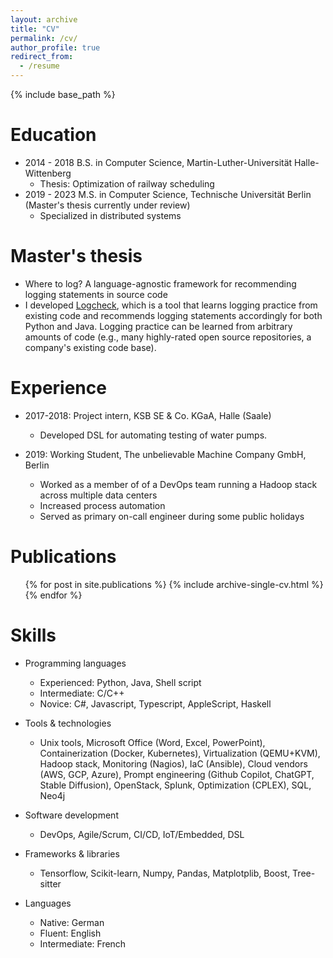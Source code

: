 ```yaml
---
layout: archive
title: "CV"
permalink: /cv/
author_profile: true
redirect_from:
  - /resume
---
```


{% include base_path %}

Education
======
* 2014 - 2018 B.S. in Computer Science, Martin-Luther-Universität Halle-Wittenberg
  * Thesis: Optimization of railway scheduling
* 2019 - 2023 M.S. in Computer Science, Technische Universität Berlin (Master's thesis currently under review)
  * Specialized in distributed systems

Master's thesis
======
* Where to log? A language-agnostic framework for recommending logging statements in source code
* I developed [Logcheck](github.com/ncktl/logcheck), which is a tool that learns logging practice from existing code and recommends logging statements accordingly for both Python and Java. Logging practice can be learned from arbitrary amounts of code (e.g., many highly-rated open source repositories, a company's existing code base).

Experience
======
* 2017-2018: Project intern, KSB SE & Co. KGaA, Halle (Saale)
  * Developed DSL for automating testing of water pumps.

* 2019: Working Student, The unbelievable Machine Company GmbH, Berlin
  * Worked as a member of of a DevOps team running a Hadoop stack across multiple data centers
  * Increased process automation
  * Served as primary on-call engineer during some public holidays

Publications
======
  <ul>{% for post in site.publications %}
    {% include archive-single-cv.html %}
  {% endfor %}</ul>

Skills
======
* Programming languages
  * Experienced: Python, Java, Shell script
  * Intermediate: C/C++
  * Novice: C#, Javascript, Typescript, AppleScript, Haskell

* Tools & technologies
  * Unix tools, Microsoft Office (Word, Excel, PowerPoint), Containerization (Docker, Kubernetes), Virtualization (QEMU+KVM), Hadoop stack, Monitoring (Nagios), IaC (Ansible), Cloud vendors (AWS, GCP, Azure), Prompt engineering (Github Copilot, ChatGPT, Stable Diffusion), OpenStack, Splunk, Optimization (CPLEX), SQL, Neo4j

* Software development
  * DevOps, Agile/Scrum, CI/CD, IoT/Embedded, DSL

* Frameworks & libraries
  * Tensorflow, Scikit-learn, Numpy, Pandas, Matplotplib, Boost, Tree-sitter

* Languages
  * Native: German
  * Fluent: English
  * Intermediate: French

